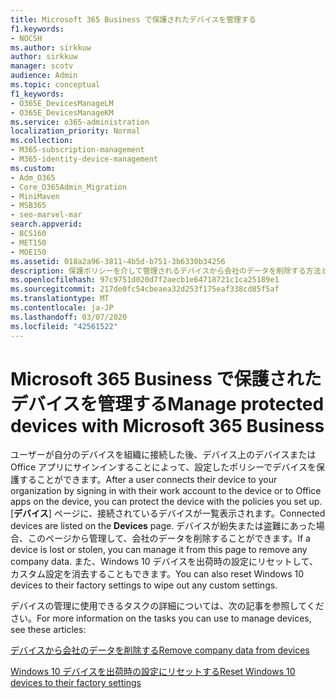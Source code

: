 ```yaml
---
title: Microsoft 365 Business で保護されたデバイスを管理する
f1.keywords:
- NOCSH
ms.author: sirkkuw
author: sirkkuw
manager: scotv
audience: Admin
ms.topic: conceptual
f1_keywords:
- O365E_DevicesManageLM
- O365E_DevicesManageKM
ms.service: o365-administration
localization_priority: Normal
ms.collection:
- M365-subscription-management
- M365-identity-device-management
ms.custom:
- Adm_O365
- Core_O365Admin_Migration
- MiniMaven
- MSB365
- seo-marvel-mar
search.appverid:
- BCS160
- MET150
- MOE150
ms.assetid: 018a2a96-3811-4b5d-b751-3b6330b34256
description: 保護ポリシーを介して管理されるデバイスから会社のデータを削除する方法と、Windows 10 デバイスを出荷時の設定にリセットする方法について説明します。
ms.openlocfilehash: 97c9751d020d7f2aecb1e64718721c1ca25189e1
ms.sourcegitcommit: 217de0fc54cbeaea32d253f175eaf338cd85f5af
ms.translationtype: MT
ms.contentlocale: ja-JP
ms.lasthandoff: 03/07/2020
ms.locfileid: "42561522"
---
```

# <a name="manage-protected-devices-with-microsoft-365-business"></a><span data-ttu-id="49944-103">Microsoft 365 Business で保護されたデバイスを管理する</span><span class="sxs-lookup"><span data-stu-id="49944-103">Manage protected devices with Microsoft 365 Business</span></span>

<span data-ttu-id="49944-104">ユーザーが自分のデバイスを組織に接続した後、デバイス上のデバイスまたは Office アプリにサインインすることによって、設定したポリシーでデバイスを保護することができます。</span><span class="sxs-lookup"><span data-stu-id="49944-104">After a user connects their device to your organization by signing in with their work account to the device or to Office apps on the device, you can protect the device with the policies you set up.</span></span> <span data-ttu-id="49944-105">[**デバイス**] ページに、接続されているデバイスが一覧表示されます。</span><span class="sxs-lookup"><span data-stu-id="49944-105">Connected devices are listed on the **Devices** page.</span></span> <span data-ttu-id="49944-106">デバイスが紛失または盗難にあった場合、このページから管理して、会社のデータを削除することができます。</span><span class="sxs-lookup"><span data-stu-id="49944-106">If a device is lost or stolen, you can manage it from this page to remove any company data.</span></span> <span data-ttu-id="49944-107">また、Windows 10 デバイスを出荷時の設定にリセットして、カスタム設定を消去することもできます。</span><span class="sxs-lookup"><span data-stu-id="49944-107">You can also reset Windows 10 devices to their factory settings to wipe out any custom settings.</span></span> 

<span data-ttu-id="49944-108">デバイスの管理に使用できるタスクの詳細については、次の記事を参照してください。</span><span class="sxs-lookup"><span data-stu-id="49944-108">For more information on the tasks you can use to manage devices, see these articles:</span></span> 
  
[<span data-ttu-id="49944-109">デバイスから会社のデータを削除する</span><span class="sxs-lookup"><span data-stu-id="49944-109">Remove company data from devices</span></span>](remove-company-data.md)
  
[<span data-ttu-id="49944-110">Windows 10 デバイスを出荷時の設定にリセットする</span><span class="sxs-lookup"><span data-stu-id="49944-110">Reset Windows 10 devices to their factory settings</span></span>](reset-devices-to-factory-settings.md)
  

